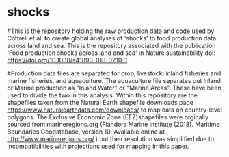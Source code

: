 # shocks

#This is the repository holding the raw production data and code used by Cottrell et al. to create global analyses of 'shocks' to food production data across land and sea. This is the repository associated with the publication 'Food production shocks across land and sea' in Nature sustainability doi: https://doi.org/10.1038/s41893-018-0210-1 

#Production data files are separated for crop, livestock, inland fisheries and marine fisheries, and aquaculture. The aquaculture file separates out Inland or Marine production as "Inland Water" or "Marine Areas". These have been used to divide the two in this analysis.
Within this repository are the shapefiles taken from the Natural Earth shapefile downloads page https://www.naturalearthdata.com/downloads/ to map data on country-level polygons.
The Exclusive Economic Zone (EEZ)shapefiles were orginally sourced from marineregions.org (Flanders Marine Institute (2018). Maritime Boundaries Geodatabase, version 10. Available online at http://www.marineregions.org/.) but their resolution was simplified due to incompatibilities with projections used for mapping in this paper.
